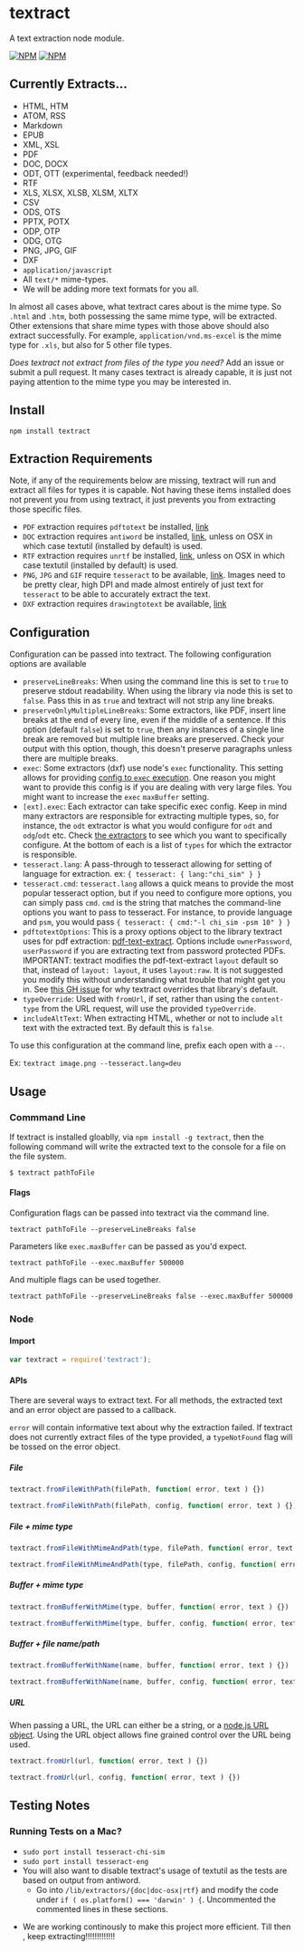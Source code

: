 textract
========

A text extraction node module.

[![NPM](https://nodei.co/npm/textract.png?compact=true)](https://nodei.co/npm/textract/)
[![NPM](https://nodei.co/npm-dl/textract.png)](https://nodei.co/npm/textract/)

## Currently Extracts...

* HTML, HTM
* ATOM, RSS
* Markdown
* EPUB
* XML, XSL
* PDF
* DOC, DOCX
* ODT, OTT (experimental, feedback needed!)
* RTF
* XLS, XLSX, XLSB, XLSM, XLTX
* CSV
* ODS, OTS
* PPTX, POTX
* ODP, OTP
* ODG, OTG
* PNG, JPG, GIF
* DXF
* `application/javascript`
* All `text/*` mime-types.
* We will be adding more text formats for you all. 

In almost all cases above, what textract cares about is the mime type.  So `.html` and `.htm`, both possessing the same mime type, will be extracted.  Other extensions that share mime types with those above should also extract successfully. For example, `application/vnd.ms-excel` is the mime type for `.xls`, but also for 5 other file types.

_Does textract not extract from files of the type you need?_  Add an issue or submit a pull request. It many cases textract is already capable, it is just not paying attention to the mime type you may be interested in.

## Install

```
npm install textract
```

## Extraction Requirements

Note, if any of the requirements below are missing, textract will run and extract all files for types it is capable.  Not having these items installed does not prevent you from using textract, it just prevents you from extracting those specific files.

* `PDF` extraction requires `pdftotext` be installed, [link](http://www.foolabs.com/xpdf/download.html)
* `DOC` extraction requires `antiword` be installed, [link](http://www.winfield.demon.nl/), unless on OSX in which case textutil (installed by default) is used.
* `RTF` extraction requires `unrtf` be installed, [link](https://www.gnu.org/software/unrtf/), unless on OSX in which case textutil (installed by default) is used.
* `PNG`, `JPG` and `GIF` require `tesseract` to be available, [link](http://code.google.com/p/tesseract-ocr/).  Images need to be pretty clear, high DPI and made almost entirely of just text for `tesseract` to be able to accurately extract the text.
* `DXF` extraction requires `drawingtotext` be available, [link](https://github.com/davidworkman9/drawingtotext)

## Configuration

Configuration can be passed into textract.  The following configuration options are available

* `preserveLineBreaks`: When using the command line this is set to `true` to preserve stdout readability. When using the library via node this is set to `false`. Pass this in as `true` and textract will not strip any line breaks.
* `preserveOnlyMultipleLineBreaks`: Some extractors, like PDF, insert line breaks at the end of every line, even if the middle of a sentence. If this option (default `false`) is set to `true`, then any instances of a single line break are removed but multiple line breaks are preserved. Check your output with this option, though, this doesn't preserve paragraphs unless there are multiple breaks.
* `exec`: Some extractors (dxf) use node's `exec` functionality. This setting allows for providing [config to `exec` execution](http://nodejs.org/api/child_process.html#child_process_child_process_exec_command_options_callback). One reason you might want to provide this config is if you are dealing with very large files. You might want to increase the `exec` `maxBuffer` setting.
* `[ext].exec`: Each extractor can take specific exec config. Keep in mind many extractors are responsible for extracting multiple types, so, for instance, the `odt` extractor is what you would configure for `odt` and `odg`/`odt` etc.  Check [the extractors](https://github.com/dbashford/textract/tree/master/lib/extractors) to see which you want to specifically configure. At the bottom of each is a list of `types` for which the extractor is responsible.
* `tesseract.lang`: A pass-through to tesseract allowing for setting of language for extraction. ex: `{ tesseract: { lang:"chi_sim" } }`
* `tesseract.cmd`: `tesseract.lang` allows a quick means to provide the most popular tesseract option, but if you need to configure more options, you can simply pass `cmd`. `cmd` is the string that matches the command-line options you want to pass to tesseract. For instance, to provide language and `psm`, you would pass `{ tesseract: { cmd:"-l chi_sim -psm 10" } }`
* `pdftotextOptions`: This is a proxy options object to the library textract uses for pdf extraction: [pdf-text-extract](https://github.com/nisaacson/pdf-text-extract). Options include `ownerPassword`, `userPassword` if you are extracting text from password protected PDFs. IMPORTANT: textract modifies the pdf-text-extract `layout` default so that, instead of `layout: layout`, it uses `layout:raw`. It is not suggested you modify this without understanding what trouble that might get you in. See [this GH issue](https://github.com/dbashford/textract/issues/75) for why textract overrides that library's default.
* `typeOverride`: Used with `fromUrl`, if set, rather than using the `content-type` from the URL request, will use the provided `typeOverride`.
* `includeAltText`: When extracting HTML, whether or not to include `alt` text with the extracted text. By default this is `false`.

To use this configuration at the command line, prefix each open with a `--`.

Ex: `textract image.png --tesseract.lang=deu`

## Usage

### Commmand Line

If textract is installed gloablly, via `npm install -g textract`, then the following command will write the extracted text to the console for a file on the file system.

```
$ textract pathToFile
```

#### Flags

Configuration flags can be passed into textract via the command line.

```
textract pathToFile --preserveLineBreaks false
```

Parameters like `exec.maxBuffer` can be passed as you'd expect.

```
textract pathToFile --exec.maxBuffer 500000
```

And multiple flags can be used together.

```
textract pathToFile --preserveLineBreaks false --exec.maxBuffer 500000
```

### Node

#### Import

```javascript
var textract = require('textract');
```

#### APIs

There are several ways to extract text.  For all methods, the extracted text and an error object are passed to a callback.

`error` will contain informative text about why the extraction failed. If textract does not currently extract files of the type provided, a `typeNotFound` flag will be tossed on the error object.

##### File

```javascript
textract.fromFileWithPath(filePath, function( error, text ) {})
```

```javascript
textract.fromFileWithPath(filePath, config, function( error, text ) {})
```
##### File + mime type

```javascript
textract.fromFileWithMimeAndPath(type, filePath, function( error, text ) {})
```

```javascript
textract.fromFileWithMimeAndPath(type, filePath, config, function( error, text ) {})
```

##### Buffer + mime type

```javascript
textract.fromBufferWithMime(type, buffer, function( error, text ) {})
```

```javascript
textract.fromBufferWithMime(type, buffer, config, function( error, text ) {})
```

##### Buffer + file name/path

```javascript
textract.fromBufferWithName(name, buffer, function( error, text ) {})
```

```javascript
textract.fromBufferWithName(name, buffer, config, function( error, text ) {})
```

##### URL

When passing a URL, the URL can either be a string, or a [node.js URL object](https://nodejs.org/api/url.html). Using the URL object allows fine grained control over the URL being used.

```javascript
textract.fromUrl(url, function( error, text ) {})
```

```javascript
textract.fromUrl(url, config, function( error, text ) {})
```

## Testing Notes

### Running Tests on a Mac?
- `sudo port install tesseract-chi-sim`
- `sudo port install tesseract-eng`
- You will also want to disable textract's usage of textutil as the tests are based on output from antiword.
  - Go into `/lib/extractors/{doc|doc-osx|rtf}` and modify the code under `if ( os.platform() === 'darwin' ) {`. Uncommented the commented lines in these sections.
  
  
* We are working continously to make this project more efficient. Till then , keep extracting!!!!!!!!!!!!!
